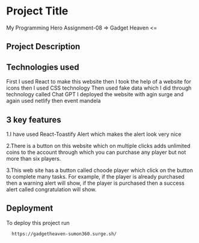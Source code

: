 # Project Title

My Programming Hero Assignment-08
=> Gadget Heaven <=

## Project Description

## Technologies used

First I used React to make this website then I took the help of a website for icons then I used CSS technology
Then used fake data which I did through technology called Chat GPT
I deployed the website with agin surge and again used netlify then event mandela

## 3 key features

1.I have used React-Toastify Alert which makes the alert look very nice

2.There is a button on this website which on multiple clicks adds unlimited coins to the account through which you can purchase any player but not more than six players.

3.This web site has a button called choode player which click on the button to complete many tasks. For example, if the player is already purchased then a warning alert will show, if the player is purchased then a success alert called congratulation will show.

## Deployment

To deploy this project run

```bash
  https://gadgetheaven-sumon360.surge.sh/
```
